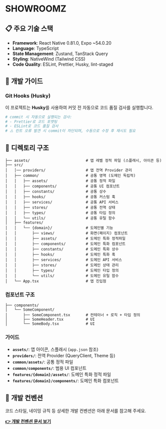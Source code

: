 # SHOWROOMZ

## 📋 주요 기술 스택

- **Framework**: React Native 0.81.0, Expo ~54.0.20
- **Language**: TypeScript
- **State Management**: Zustand, TanStack Query
- **Styling**: NativeWind (Tailwind CSS)
- **Code Quality**: ESLint, Prettier, Husky, lint-staged

## 🔧 개발 가이드

### Git Hooks (Husky)

이 프로젝트는 **Husky**를 사용하여 커밋 전 자동으로 코드 품질 검사를 실행합니다.

```bash
# commit 시 자동으로 실행되는 검사:
# - Prettier로 코드 포맷팅
# - ESLint로 코드 품질 검사
# ⚠️ 린트 오류 발견 시 commit이 차단되며, 수동으로 수정 후 재시도 필요
```

## 📁 디렉토리 구조

```
├── assets/                         # 앱 레벨 정적 파일 (스플래시, 아이콘 등)
├── src/
│   │── providers/                  # 앱 전역 Provider 관리
│   ├── common/                     # 공통 영역 (도메인 독립적)
│   │   ├── assets/                 # 공통 정적 파일
│   │   ├── components/             # 공통 UI 컴포넌트
│   │   ├── constants/              # 공통 상수
│   │   ├── hooks/                  # 공통 커스텀 훅
│   │   ├── services/               # 공통 API 서비스
│   │   ├── stores/                 # 공통 전역 상태
│   │   ├── types/                  # 공통 타입 정의
│   │   └── utils/                  # 공통 유틸 함수
│   ├── features/
│   │   └── {domain}/               # 도메인별 기능
│   │       ├── views/              # 화면(페이지) 컴포넌트
│   │       ├── assets/             # 도메인 특화 정적파일
│   │       ├── components/         # 도메인 특화 컴포넌트
│   │       ├── constants/          # 도메인 특화 상수
│   │       ├── hooks/              # 도메인 특화 훅
│   │       ├── services/           # 도메인 API 서비스
│   │       ├── stores/             # 도메인 상태 관리
│   │       ├── types/              # 도메인 타입 정의
│   │       └── utils/              # 도메인 유틸 함수
│   └── App.tsx                     # 앱 진입점
```

### 컴포넌트 구조

```
├── components/
│   └── SomeComponent/
│       ├── SomeComponent.tsx       # 컨테이너 + 로직 + 타입 정의
│       ├── SomeHeader.tsx          # UI
│       └── SomeBody.tsx            # UI
```

### 가이드

- **`assets/`**: 앱 아이콘, 스플래시 (`app.json` 참조)
- **`providers/`**: 전역 Provider (QueryClient, Theme 등)
- **`common/assets/`**: 공통 정적 파일
- **`common/components/`**: 범용 UI 컴포넌트
- **`features/{domain}/assets/`**: 도메인 특화 정적 파일
- **`features/{domain}/components/`**: 도메인 특화 컴포넌트

## 📖 개발 컨벤션

코드 스타일, 네이밍 규칙 등 상세한 개발 컨벤션은 아래 문서를 참고해 주세요.

**[👉 개발 컨벤션 문서 보기](https://candied-surfboard-06c.notion.site/Development-Conventions-FrontEnd-263c1ade4f0380a4b4f6fab1b5220be0)**
